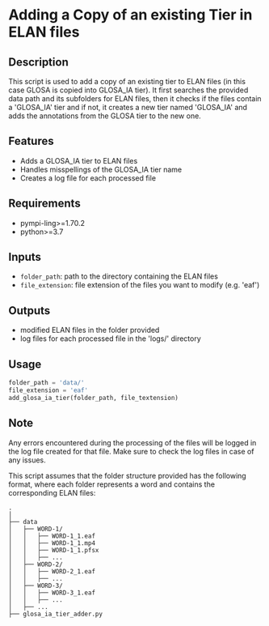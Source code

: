 # Adding a Copy of an existing Tier in ELAN files

## Description
This script is used to add a copy of an existing tier to ELAN files (in this case GLOSA is copied into GLOSA_IA tier). It first searches the provided data path and its subfolders for ELAN files, then it checks if the files contain a 'GLOSA_IA' tier and if not, it creates a new tier named 'GLOSA_IA' and adds the annotations from the GLOSA tier to the new one.

## Features
- Adds a GLOSA_IA tier to ELAN files
- Handles misspellings of the GLOSA_IA tier name
- Creates a log file for each processed file

## Requirements
- pympi-ling>=1.70.2
- python>=3.7

## Inputs
- `folder_path`: path to the directory containing the ELAN files
- `file_extension`: file extension of the files you want to modify (e.g. 'eaf')

## Outputs
- modified ELAN files in the folder provided
- log files for each processed file in the 'logs/' directory

## Usage
```python
folder_path = 'data/'
file_extension = 'eaf'
add_glosa_ia_tier(folder_path, file_textension)
```
## Note

Any errors encountered during the processing of the files will be logged in the log file created for that file. Make sure to check the log files in case of any issues.

This script assumes that the folder structure provided has the following format, where each folder represents a word and contains the corresponding ELAN files:


    .
    │
    ├── data
    │   ├── WORD-1/
    │   │   ├── WORD-1_1.eaf
    │   │   ├── WORD-1_1.mp4
    │   │   ├── WORD-1_1.pfsx
    │   │   ├── ...
    │   ├── WORD-2/
    │   │   ├── WORD-2_1.eaf
    │   │   ├── ...
    │   ├── WORD-3/
    │   │   ├── WORD-3_1.eaf
    │   │   ├── ...
    │   ├── ...
    ├── glosa_ia_tier_adder.py
